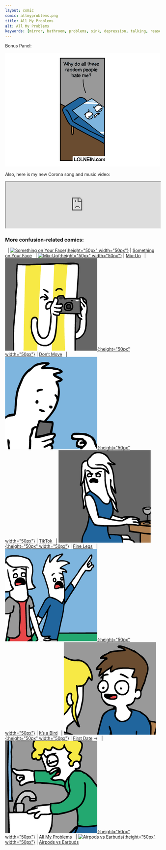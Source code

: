 ```yaml
---
layout: comic
comic: allmyproblems.png
title: All My Problems
alt: All My Problems
keywords: [mirror, bathroom, problems, sink, depression, talking, reason, blame, blaming, mental, health, reflection, reflect]
---
```


Bonus Panel:

![All My Problems Bonus Panel](/images/allmyproblems_bonus.png)

Also, here is my new Corona song and music video:

<iframe class="center" width="100%" src="https://www.youtube.com/embed/DU6ObLRuz74" allowfullscreen="allowfullscreen" seamless="seamless"></iframe>

### More confusion-related comics:

&nbsp; | [![Something on Your Face](/thumbs/somethingonyourface.png){:height="50px" width="50px"}](https://lolnein.com/2017/05/07/somethingonyourface/) | [Something on Your Face](https://lolnein.com/2017/05/07/somethingonyourface/)
&nbsp; | [![Mix-Up](/thumbs/mixup.png){:height="50px" width="50px"}](https://lolnein.com/2017/11/23/mixup/) | [Mix-Up](https://lolnein.com/2017/11/23/mixup/)
&nbsp; | [![Don’t Move](/thumbs/dontmove.png){:height="50px" width="50px"}](https://lolnein.com/2019/10/20/dontmove/) | [Don’t Move](https://lolnein.com/2019/10/20/dontmove/)
&nbsp; | [![TikTok](/thumbs/tiktok.png){:height="50px" width="50px"}](https://lolnein.com/2019/10/24/tiktok/) | [TikTok](https://lolnein.com/2019/10/24/tiktok/)
&nbsp; | [![Fine Legs](/thumbs/finelegs.png){:height="50px" width="50px"}](https://lolnein.com/2020/02/05/finelegs/) | [Fine Legs](https://lolnein.com/2020/02/05/finelegs/)
&nbsp; | [![It’s a Bird](/thumbs/itsabird.png){:height="50px" width="50px"}](https://lolnein.com/2020/02/21/itsabird/) | [It’s a Bird](https://lolnein.com/2020/02/21/itsabird/)
&nbsp; | [![First Date](/thumbs/firstdate.png){:height="50px" width="50px"}](https://lolnein.com/2020/04/11/firstdate/) | [First Date](https://lolnein.com/2020/04/11/firstdate/)
&rarr; &nbsp; | [![All My Problems](/thumbs/allmyproblems.png){:height="50px" width="50px"}](https://lolnein.com/2020/04/13/allmyproblems/) | [All My Problems](https://lolnein.com/2020/04/13/allmyproblems/)
&nbsp; | [![Airpods vs Earbuds](/thumbs/airpodsvsearbuds.png){:height="50px" width="50px"}](https://lolnein.com/2016/09/08/airpodsvsearbuds/) | [Airpods vs Earbuds](https://lolnein.com/2016/09/08/airpodsvsearbuds/)
